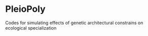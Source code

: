 # PleioPoly
Codes for simulating effects of genetic architectural constrains on ecological specialization
